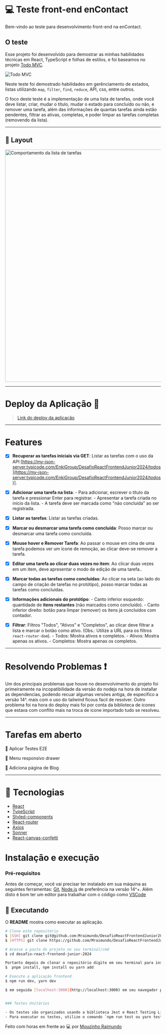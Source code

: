 # 💻 Teste front-end enContact

Bem-vindo ao teste para desenvolvimento front-end na enContact.

## O teste

Esse projeto foi desenvolvido para demostrar as minhas habilidades técnicas em React, TypeScript e folhas de estilos, e foi baseamos no projeto [Todo MVC](https://todomvc.com).

![Todo MVC](data/todos.png "Todo MVC")

Neste teste foi demostrado habilidades em gerênciamento de estados, listas utilizando `map`, `filter`, `find`, `reduce`, API, css, entre outros.

O foco deste teste é a implementação de uma lista de tarefas, onde você deve listar, criar, mudar o título, mudar o estado para concluído ou não, e remover uma tarefa, além das informações de quantas tarefas ainda estão pendentes, filtrar as ativas, completas, e poder limpar as tarefas completas (removendo da lista).

<hr/>

## 🎨 Layout
<img src="data/todos.gif" alt="Comportamento da lista de tarefas" width="750">

<hr/>

# Deploy da Aplicação :dash:

>  <a href="https://darioreisjr.vercel.app/" target='_blank'>Link do deploy da aplicação<a/>

<hr/>

# Features

- [x] **Recuperar as tarefas iniciais via GET**: Listar as tarefas com o uso da API [https://my-json-server.typicode.com/EnkiGroup/DesafioReactFrontendJunior2024/todos](https://my-json-server.typicode.com/EnkiGroup/DesafioReactFrontendJunior2024/todos)].

- [x] **Adicionar uma tarefa na lista**: 
      - Para adicionar, escrever o título da tarefa e pressionar Enter para registrar.
      - Apresentar a tarefa criada no início da lista.
      - A tarefa deve ser marcada como "não concluída" ao ser registrada.

- [x] **Listar as tarefas**: Listar as tarefas criadas.

- [x] **Marcar ou desmarcar uma tarefa como concluída**: Posso marcar ou desmarcar uma tarefa como concluída.

- [x] **Mouse hover e Remover Tarefa**: Ao passar o mouse em cima de uma tarefa podemos ver um ícone de remoção, ao clicar deve-se remover a tarefa.

- [x] **Editar uma tarefa ao clicar duas vezes no item**: Ao clicar duas vezes em um item, deve apresentar o modo de edição de uma tarefa..

- [x] **Marcar todas as tarefas como concluídas**: Ao clicar na seta (ao lado do campo de criação de tarefas no protótipo), posso marcar todas as tarefas como concluídas.

- [x] **Informações adicionais do protótipo**:
      - Canto inferior esquerdo: quantidade de **itens restantes** (não marcados como concluído).
      - Canto inferior direito: botão para limpar (remover) os itens já concluídos com contador.
      
- [x] **Filtrar**: Filtros "Todos", "Ativos" e "Completos", ao clicar deve filtrar a lista e marcar o botão como ativo. (Obs.: Utilize a URL para os filtros `react-router-dom`).
      - Todos: Mostra ativos e completos.
      - Ativos: Mostra apenas os ativos.
      - Completos: Mostra apenas os completos.

<hr/>
 
# Resolvendo Problemas :exclamation:

Um dos principais problemas que houve no desenvolvimento do projeto foi primeiramente na incopatibilidade da versão do nodejs na hora de installar as dependencias, podendo recuar algumas versões antiga, de especifico a versão 14^. mais com o uso do tailwind ficous facil de resolver. Outro problema foi na hora do deploy mais foi por conta da biblioteca de icones que estava com conflito mais na troca de icone importado tudo se resolveu. 

<hr/>

# Tarefas em aberto

:memo: Aplicar Testes E2E

:memo: Menu responsivo drawer

:memo: Adiciona página de Blog 

<hr/>

# :rocket: Tecnologias

-  [React](https://react.dev/learn)
-  [TypeScript](https://www.typescriptlang.org/)
-  [Styled-components](https://styled-components.com/docs/basics#getting-started)
-  [React-router](https://v5.reactrouter.com/web/guides/quick-start)
-  [Axios](https://github.com/axios/axios)
-  [Sonner](https://sonner.emilkowal.ski/getting-started)
-  [React-canvas-confetti](https://www.npmjs.com/package/react-canvas-confetti)

#  Instalação e execução


### Pré-requisitos

Antes de começar, você vai precisar ter instalado em sua máquina as seguintes ferramentas:
[Git](https://git-scm.com), [Node.js](https://nodejs.org/en/) de preferência na versão 14^+. 
Além disto é bom ter um editor para trabalhar com o código como [VSCode](https://code.visualstudio.com/)

## :notebook: Executando

O **README** mostra como executar as aplicação.

```bash
# Clone este repositório
$ [SSH] git clone git@github.com:Mraimundo/DesafioReactFrontendJunior2024.git
$ [HTTPS] git clone https://github.com/Mraimundo/DesafioReactFrontendJunior2024.git

# Acesse a pasta do projeto no seu terminal/cmd
$ cd desafio-react-frontend-junior-2024

Portanto depois de clonar o repositório digite em seu terminal para instalar as dependências:
$  pnpm install, npm install ou yarn add

# Execute a aplicação frontend
$ npm run dev, yarn dev

$ em seguida [localhost:3000](http://localhost:3000) em seu navegador para visualizar o aplicativo.


### Testes Unitários

- Os testes são organizados usando a biblioteca Jest e React Testing Library.
- Para executar os testes, utilize o comando `npm run test ou yarn test`.

```

Feito com horas em frente ao :computer: por [Mouzinho Raimundo](https://www.linkedin.com/in/mouzinho-raimundo/)
